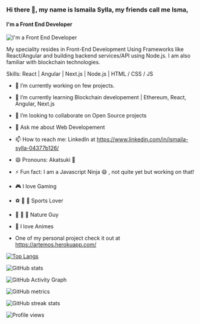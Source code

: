 ### Hi there 👋, my name is Ismaila Sylla, my friends call me Isma,
#### I'm a Front End Developer
![I'm a Front End Developer](https://media-exp1.licdn.com/dms/image/C5116AQEWD5u_RHTEcA/profile-displaybackgroundimage-shrink_350_1400/0/1586945582767?e=1622073600&v=beta&t=pceO9zpthPENEtzOilcIv6WVPRjMLkpelmRca1MK9oQ)

My speciality resides in Front-End Development Using Frameworks like React/Angular and building backend services/API using Node.js. I am also familiar with blockchain technologies.

Skills: React | Angular | Next.js | Node.js | HTML / CSS / JS 

- 🔭 I’m currently working on few projects. 
- 🌱 I’m currently learning Blockchain developement | Ethereum, React, Angular, Next.js
- 👯 I’m looking to collaborate on Open Source projects 
- 💬 Ask me about Web Developement 
- 📫 How to reach me: LinkedIn at https://www.linkedin.com/in/ismaila-sylla-04377b126/ 
- 😄 Pronouns: Akatsuki 🥷 
- ⚡ Fun fact: I am a Javascript Ninja 😄 , not quite yet but working on that! 
- 🎮 I love Gaming 
- ⚽️ 🏀 🏉 Sports Lover 
- 🌴 🌳 🌺 Nature Guy 
- 🥷 I love Animes 

- One of my personal project check it out at https://artemos.herokuapp.com/


[![Top Langs](https://github-readme-stats.vercel.app/api/top-langs/?username=ismailasylla)](https://github.com/anuraghazra/github-readme-stats)

![GitHub stats](https://github-readme-stats.vercel.app/api?username=ismailasylla&show_icons=true&count_private=true)  

![GitHub Activity Graph](https://activity-graph.herokuapp.com/graph?username=ismailasylla)  

![GitHub metrics](https://metrics.lecoq.io/ismailasylla)  

![GitHub streak stats](https://github-readme-streak-stats.herokuapp.com/?user=ismailasylla)  

![Profile views](https://gpvc.arturio.dev/ismailasylla)  
